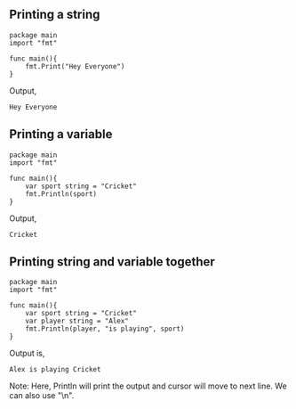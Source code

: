 ## Printing a string ##

```
package main
import "fmt"

func main(){
    fmt.Print("Hey Everyone")
}
```
Output,
```
Hey Everyone
```

## Printing a variable ## 

```
package main
import "fmt"

func main(){
    var sport string = "Cricket"
    fmt.Println(sport)
}
```
Output,
```
Cricket
```

## Printing string and variable together ##

```
package main
import "fmt"

func main(){
    var sport string = "Cricket"
    var player string = "Alex"
    fmt.Println(player, "is playing", sport)
}
```
Output is, 
```
Alex is playing Cricket
```
Note: Here, Println will print the output and cursor will move to next line. We can also use "\n".
